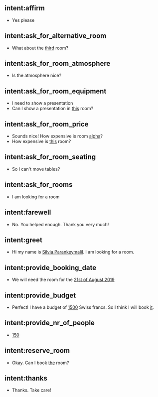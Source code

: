 ## intent:affirm
- Yes please

## intent:ask_for_alternative_room
- What about the [third](room) room?

## intent:ask_for_room_atmosphere
- Is the atmosphere nice?

## intent:ask_for_room_equipment
- I need to show a presentation
- Can I show a presentation in [this](room) room?

## intent:ask_for_room_price
- Sounds nice! How expensive is room [alpha](room)?
- How expensive is [this](room) room?

## intent:ask_for_room_seating
- So I can't move tables?

## intent:ask_for_rooms
- I am looking for a room

## intent:farewell
- No. You helped enough. Thank you very much!

## intent:greet
- Hi my name is [Silvia Parankeymalil](name). I am looking for a room.

## intent:provide_booking_date
- We will need the room for the [21st of August 2019](date)

## intent:provide_budget
- Perfect! I have a budget of [1500](budget) Swiss francs. So I think I will book [it](room).

## intent:provide_nr_of_people
- [150](nr_of_people)

## intent:reserve_room
- Okay. Can I book [the](room) room?

## intent:thanks
- Thanks. Take care!
